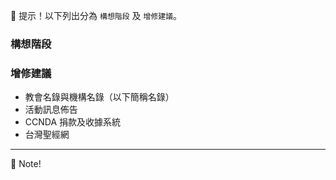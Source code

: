 ﻿
📢  提示！以下列出分為 ``構想階段`` 及 ``增修建議``。

<!--# 各種構想-->
### 構想階段
### 增修建議
- 教會名錄與機構名錄（以下簡稱名錄）
- 活動訊息佈告
- CCNDA 捐款及收據系統
- 台灣聖經網

----

📖  Note!

<script type="text/javascript">
  localStorage['wm']='CC';
</script>